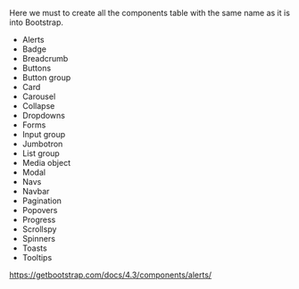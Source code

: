 Here we must to create all the components table with the same name as it is into Bootstrap.

 - Alerts
 - Badge
 - Breadcrumb
 - Buttons
 - Button group
 - Card
 - Carousel
 - Collapse
 - Dropdowns
 - Forms
 - Input group
 - Jumbotron
 - List group
 - Media object
 - Modal
 - Navs
 - Navbar
 - Pagination
 - Popovers
 - Progress
 - Scrollspy
 - Spinners
 - Toasts
 - Tooltips

https://getbootstrap.com/docs/4.3/components/alerts/
